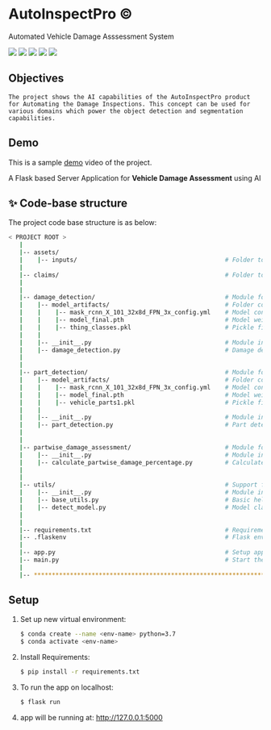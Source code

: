 
# AutoInspectPro ©

Automated Vehicle Damage Asssessment System


[![](https://img.shields.io/badge/python-3.7-blue.svg)]()
[![](https://img.shields.io/badge/Detectron2-0.6-brightgreen.svg)]()
[![](https://img.shields.io/badge/torch-1.11.0-red.svg)]()
[![](https://img.shields.io/badge/Made_with-Flask-important.svg)]()
[![](https://img.shields.io/badge/Product-AutoInspectPro-1f425f.svg)]()
<!-- [![](https://img.shields.io/badge/Powered_by-Engenuity_Ai-yellow.svg)]() -->


<!-- <br /> -->

## Objectives

    The project shows the AI capabilities of the AutoInspectPro product for Automating the Damage Inspections. This concept can be used for various domains which power the object detection and segmentation capabilities.

## Demo

This is a sample [demo](https://drive.google.com/file/d/1Csj1Q6oQPkw9a0qZLNkifSWSAdj4m0Mi/view?usp=sharing) video of the project.

A Flask based Server Application for **Vehicle Damage Assessment** using AI


## ✨ Code-base structure

The project code base structure is as below:

```bash
< PROJECT ROOT >
   |
   |-- assets/
   |    |-- inputs/                                         # Folder to store input images
   |    
   |-- claims/                                              # Folder to keep all the processed files for each claim
   |    
   |    
   |-- damage_detection/                                    # Module for Damage Detection
   |    |-- model_artifacts/                                # Folder containing all the model artefacts for part detection and segmentation
   |    |    |-- mask_rcnn_X_101_32x8d_FPN_3x_config.yml    # Model configuration file
   |    |    |-- model_final.pth                            # Model weights
   |    |    |-- thing_classes.pkl                          # Pickle file specifying all damage classes
   |    |    
   |    |-- __init__.py                                     # Module initialization
   |    |-- damage_detection.py                             # Damage detection operations
   |
   |    
   |-- part_detection/                                      # Module for part Detection
   |    |-- model_artifacts/                                # Folder containing all the model artefacts for damage detection and segmentation
   |    |    |-- mask_rcnn_X_101_32x8d_FPN_3x_config.yml    # Model configuration file
   |    |    |-- model_final.pth                            # Model weights
   |    |    |-- vehicle_parts1.pkl                         # Pickle file specifying all vahicle parts
   |    |    
   |    |-- __init__.py                                     # Module initialization
   |    |-- part_detection.py                               # Part detection operations
   |
   |
   |-- partwise_damage_assessment/                          # Module for assessing part wise damages
   |    |-- __init__.py                                     # Module initialization
   |    |-- calculate_partwise_damage_percentage.py         # Calculate part wise damage assessment
   |
   |
   |-- utils/                                               # Support files
   |    |-- __init__.py                                     # Module initialization
   |    |-- base_utils.py                                   # Basic helping functions
   |    |-- detect_model.py                                 # Model class
   |
   |
   |-- requirements.txt                                     # Requirements & dependencies
   |-- .flaskenv                                            # Flask environment configurations
   |
   |-- app.py                                               # Setup app
   |-- main.py                                              # Start the app - WSGI gateway
   |
   |-- ************************************************************************
```
<!-- <br /> -->

## Setup

1. Set up new virtual environment:

    ```bash
    $ conda create --name <env-name> python=3.7
    $ conda activate <env-name>
    ```

2. Install Requirements: 

    ```bash
    $ pip install -r requirements.txt
    ```

3. To run the app on localhost:

    ```bash
    $ flask run
    ```

4. app will be running at: 
<http://127.0.0.1:5000>
<!-- ```bash 
$ # can also set host and port manually
$ # flask run --host=0.0.0.0 --port=80
``` -->

<br />

<!-- ## ✨ Quick Start with `Docker` -->

<!-- #### Dataset Acquisition:

<pre>

Sample data to test : Chest X-Ray Images (Pneumonia)

</pre> -->
